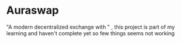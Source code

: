 # Auraswap
"A modern decentralized exchange with "  , this project is part of my learning and haven't complete yet so few things seems not working  
